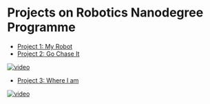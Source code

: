 # Projects on Robotics Nanodegree Programme

- [Project 1: My Robot](myrobot)
- [Project 2: Go Chase It](go-chase-it)

[![video](https://img.youtube.com/vi/Y2X9zKa5FZM/0.jpg)](https://www.youtube.com/watch?v=Y2X9zKa5FZM)

- [Project 3: Where I am](where_i_am)

[![video](https://img.youtube.com/vi/m8LylSBH_P0/0.jpg)](https://www.youtube.com/watch?v=m8LylSBH_P0)
